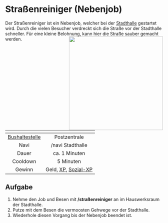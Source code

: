 # Straßenreiniger (Nebenjob)
Der Straßenreiniger ist ein Nebenjob, welcher bei der [Stadthalle](../../pages/orte/stadthalle.md) gestartet wird. Durch die vielen Besucher verdreckt sich die Straße vor der Stadthalle schneller. Für eine kleine Belohnung, kann hier die Straße sauber gemacht werden.<img align="right" width="300" eight="150" src="../../../assets/image/nebenjobs/Straßenreinigung.png">

| <!-- --> | <!-- --> |
| :-: | :-: |
| [Bushaltestelle](../../pages/öpnv/bus.md) | Postzentrale |
| Navi | /navi Stadthalle |
| Dauer | ca. 1 Minuten |
| Cooldown | 5 Minuten |
| Gewinn | Geld, [XP](../../pages/allgemein/level.md), [Sozial-XP](../../pages/skills/social.md) |

## Aufgabe
1. Nehme den Job und Besen mit **/straßenreiniger** an im Hauswerksraum der Stadthalle.
2. Putze mit dem Besen die vermoosten Gehwege vor der Stadthalle.
3. Wiederhole diesen Vorgang bis der Nebenjob beendet ist.
